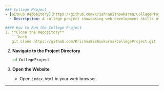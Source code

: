 ```yaml
---
### College Project
- [GitHub Repository](https://github.com/KrishnaBishowkarma/CollegeProject)
  - Description: A college project showcasing web development skills using HTML, CSS, and JavaScript.
  
#### How to Run the College Project
1. **Clone the Repository**
   ```bash
   git clone https://github.com/KrishnaBishowkarma/CollegeProject.git
   ```

2. **Navigate to the Project Directory**
   ```bash
   cd CollegeProject
   ```

3. **Open the Website**
   - Open `index.html` in your web browser.
---
```

